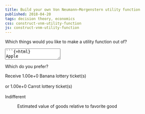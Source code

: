 ```yaml
---
title: Build your own Von Neumann–Morgenstern utility function
published: 2018-04-20
tags: decision theory, economics
css: construct-vnm-utility-function
js: construct-vnm-utility-function
---
```


<form>
<p>Which things would you like to make a utility function out of?</p>
<textarea id="goods">
```{=html}
Apple
Banana
Carrot
```
</textarea>
<p>Which do you prefer?</p>
<div class="scenario">
Receive <span id="first-good" class="lottery"><span class="odds">1.00e+0</span> <span class="good">Banana</span> lottery ticket(s)</span><br/><br/>or <span id="second-good" class="lottery"><span class="odds">1.00e+0</span> <span class="good">Carrot</span> lottery ticket(s)</span><br/><br/>
<span id="indifferent" class="lottery">Indifferent</span>
</div>
</form>
<output>
<figure id="function-visualization">
<figcaption>Estimated value of goods relative to favorite good</figcaption>
<div id="function-chart">
</div>
</figure>
</output>
